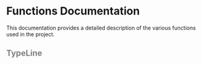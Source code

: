 # Functions Documentation

This documentation provides a detailed description of the various functions used in the project.

<h2 style="color: gray">
TypeLine
</h2